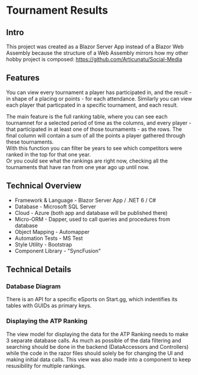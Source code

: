 # Tournament Results

## Intro
This project was created as a Blazor Server App instead of a Blazor Web Assembly because the structure of a Web Assembly mirrors how my other hobby project is composed: https://github.com/Articunatu/Social-Media


## Features
You can view every tournament a player has participated in, and the result - in shape of a placing or points - for each attendance.
Similarly you can view each player that particpated in a specific tournament, and each result.

The main feature is the full ranking table, where you can see each tournamnet for a selected period of time as the columns, and every player - that participated in at least one of those tournaments - as the rows. The final column will contain a sum of all the points a player gathered through these tournaments. <br/>
With this function you can filter be years to see which competitors were ranked in the top for that one year. <br/>
Or you could see what the rankings are right now, checking all the tournaments that have ran from one year ago up until now. 


## Technical Overview

* Framework & Language - Blazor Server App / .NET 6 / C#
* Database - Microsoft SQL Server
* Cloud - Azure (both app and database will be published there)
* Micro-ORM - Dapper, used to call queries and procedures from database
* Object Mapping - Automapper
* Automation Tests - MS Test
* Style Utility - Bootstrap
* Component Library - "SyncFusion"


## Technical Details

### Database Diagram
There is an API for a specific eSports on Start.gg, which indentifies its tables with GUIDs as primary keys.

### Displaying the ATP Ranking
The view model for displaying the data for the ATP Ranking needs to make 3 separate database calls.
As much as possible of the data filtering and searching should be done in the backend (DataAccessors and Controllers) while the code in the razor files should solely be for changing the UI and making initial data calls.
This view was also made into a component to keep resusibility for multiple rankings.
